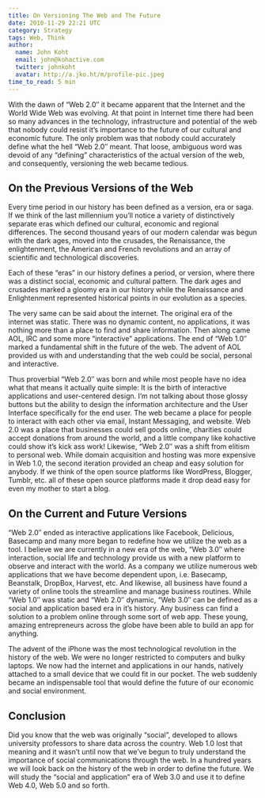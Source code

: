 ```yaml
---
title: On Versioning The Web and The Future
date: 2010-11-29 22:21 UTC
category: Strategy
tags: Web, Think
author:
  name: John Koht
  email: john@kohactive.com
  twitter: johnkoht
  avatar: http://a.jko.ht/m/profile-pic.jpeg
time_to_read: 5 min
---
```


With the dawn of “Web 2.0″ it became apparent that the Internet and the World Wide Web was evolving. At that point in Internet time there had been so many advances in the technology, infrastructure and potential of the web that nobody could resist it’s importance to the future of our cultural and economic future. The only problem was that nobody could accurately define what the hell “Web 2.0″ meant. That loose, ambiguous word was devoid of any “defining” characteristics of the actual version of the web, and consequently, versioning the web became tedious.

## On the Previous Versions of the Web

Every time period in our history has been defined as a version, era or saga. If we think of the last millennium you’ll notice a variety of distinctively separate eras which defined our cultural, economic and regional differences. The second thousand years of our modern calendar was begun with the dark ages, moved into the crusades, the Renaissance, the enlightenment, the American and French revolutions and an array of scientific and technological discoveries.

Each of these “eras” in our history defines a period, or version, where there was a distinct social, economic and cultural pattern. The dark ages and crusades marked a gloomy era in our history while the Renaissance and Enlightenment represented historical points in our evolution as a species.

The very same can be said about the internet. The original era of the internet was static. There was no dynamic content, no applications, it was nothing more than a place to find and share information. Then along came AOL, IRC and some more “interactive” applications. The end of “Web 1.0″ marked a fundamental shift in the future of the web. The advent of AOL provided us with and understanding that the web could be social, personal and interactive.

Thus proverbial “Web 2.0″ was born and while most people have no idea what that means it actually quite simple: It is the birth of interactive applications and user-centered design. I’m not talking about those glossy buttons but the ability to design the information architecture and the User Interface specifically for the end user. The web became a place for people to interact with each other via email, Instant Messaging, and website. Web 2.0 was a place that businesses could sell goods online, charities could accept donations from around the world, and a little company like kohactive could show it’s kick ass work! Likewise, “Web 2.0″ was a shift from elitism to personal web. While domain acquisition and hosting was more expensive in Web 1.0, the second iteration provided an cheap and easy solution for anybody. If we think of the open source platforms like WordPress, Blogger, Tumblr, etc. all of these open source platforms made it drop dead easy for even my mother to start a blog.

## On the Current and Future Versions

“Web 2.0″ ended as interactive applications like Facebook, Delicious, Basecamp and many more began to redefine how we utilize the web as a tool. I believe we are currently in a new era of the web, “Web 3.0″ where interaction, social life and technology provide us with a new platform to observe and interact with the world. As a company we utilize numerous web applications that we have become dependent upon, i.e. Basecamp, Beanstalk, DropBox, Harvest, etc. And likewise, all business have found a variety of online tools the streamline and manage business routines. While “Web 1.0″ was static and “Web 2.0″ dynamic, “Web 3.0″ can be defined as a social and application based era in it’s history. Any business can find a solution to a problem online through some sort of web app. These young, amazing entrepreneurs across the globe have been able to build an app for anything.

The advent of the iPhone was the most technological revolution in the history of the web. We were no longer restricted to computers and bulky laptops. We now had the internet and applications in our hands, natively attached to a small device that we could fit in our pocket. The web suddenly became an indispensable tool that would define the future of our economic and social environment.

## Conclusion

Did you know that the web was originally “social”, developed to allows university professors to share data across the country. Web 1.0 lost that meaning and it wasn’t until now that we’ve begun to truly understand the importance of social communications through the web. In a hundred years we will look back on the history of the web in order to define the future. We will study the “social and application” era of Web 3.0 and use it to define Web 4.0, Web 5.0 and so forth.